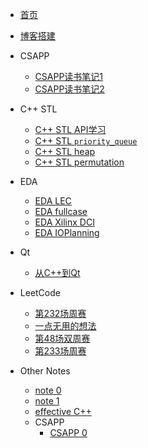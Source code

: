 <!-- docs/_sidebar.md -->

* [首页](/)
* [博客搭建](/blog_build)

* CSAPP
  * [CSAPP读书笔记1](/sources/csapp/CSAPP_note1)
  * [CSAPP读书笔记2](/sources/csapp/CSAPP_note2)

* C++ STL
  * [C++ STL API学习](/sources/stl/STL_learning)
  * [C++ STL `priority_queue`](/sources/stl/STL_priority_queue)
  * [C++ STL heap](/sources/stl/STL_heap)
  * [C++ STL permutation](/sources/stl/STL_permutation)

* EDA
  * [EDA LEC](/sources/eda/EDA_LEC)
  * [EDA fullcase](/sources/eda/EDA_fullcase)
  * [EDA Xilinx DCI](/sources/eda/EDA_XilinxDCI)
  * [EDA IOPlanning](/sources/eda/EDA_IOPlanning)

* Qt
  * [从C++到Qt](/sources/qt/00_from_cpp_to_qt)

* LeetCode
  * [第232场周赛](/sources/leetcode/weekly_contest_232)
  * [一点无用的想法](/sources/leetcode/useless_thought)
  * [第48场双周赛](/sources/leetcode/double_weekly_contest_48)
  * [第233场周赛](/sources/leetcode/weekly_contest_233)

* Other Notes
  * [note 0](/sources/notes/note_0)
  * [note 1](/sources/notes/note_1)
  * [effective C++](/sources/notes/effective_cpp)
  * CSAPP
    * [CSAPP 0](/sources/csapp/CSAPP_note1)

